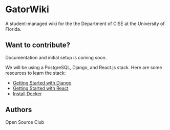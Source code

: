 # GatorWiki
A student-managed wiki for the the Department of CISE at the University of Florida.

## Want to contribute?

Documentation and initial setup is coming soon.

We will be using a PostgreSQL, Django, and React.js stack.
Here are some resources to learn the stack:

+ [Getting Started with Django](https://www.djangoproject.com/start/)
+ [Getting Started with React](https://reactjs.org/docs/getting-started.html)
+ [Install Docker](https://docs.docker.com/get-docker/)

## Authors

Open Source Club
